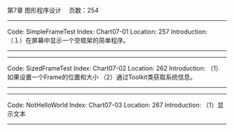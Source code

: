 第7章 图形程序设计　
页数：254

*******************************************************
Code: SimpleFrameTest
Index: Chart07-01
Location: 257
Introduction:　
	（１）在屏幕中显示一个空框架的简单程序。
*******************************************************

*******************************************************
Code: SizedFrameTest
Index: Chart07-02
Location: 262
Introduction:
	（1）如果设置一个Frame的位置和大小
	（2）通过Toolkit类获取系统信息。
*******************************************************

*******************************************************
Code: NotHelloWorld
Index: Chart07-03
Location: 267
Introduction:
	（1）显示文本
*******************************************************

